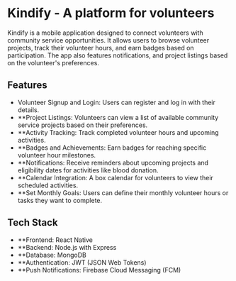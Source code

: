 # Kindify - A platform for volunteers

Kindify is a mobile application designed to connect volunteers with community service opportunities. It allows users to browse volunteer projects, track their volunteer hours, and earn badges based on participation. The app also features notifications, and project listings based on the volunteer's preferences.

## Features

- Volunteer Signup and Login: Users can register and log in with their details.
- **Project Listings: Volunteers can view a list of available community service projects based on their preferences.
- **Activity Tracking: Track completed volunteer hours and upcoming activities.
- **Badges and Achievements: Earn badges for reaching specific volunteer hour milestones.
- **Notifications: Receive reminders about upcoming projects and eligibility dates for activities like blood donation.
- **Calendar Integration: A box calendar for volunteers to view their scheduled activities.
- **Set Monthly Goals: Users can define their monthly volunteer hours or tasks they want to complete.

## Tech Stack

- **Frontend: React Native
- **Backend: Node.js with Express
- **Database: MongoDB
- **Authentication: JWT (JSON Web Tokens)
- **Push Notifications: Firebase Cloud Messaging (FCM)
